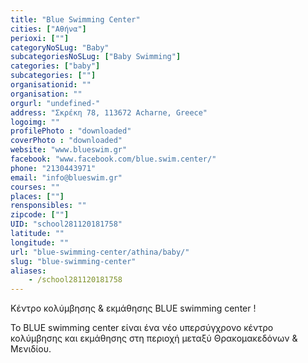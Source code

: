 ```yaml
---
title: "Blue Swimming Center"
cities: ["Αθήνα"]
perioxi: [""]
categoryNoSLug: "Baby"
subcategoriesNoSLug: ["Baby Swimming"]
categories: ["baby"]
subcategories: [""]
organisationid: ""
organisation: ""
orgurl: "undefined-"
address: "Σκρέκη 78, 113672 Acharne, Greece"
logoimg: ""
profilePhoto : "downloaded"
coverPhoto : "downloaded"
website: "www.blueswim.gr"
facebook: "www.facebook.com/blue.swim.center/"
phone: "2130443971"
email: "info@blueswim.gr"
courses: ""
places: [""]
rensponsibles: ""
zipcode: [""]
UID: "school281120181758"
latitude: ""
longitude: ""
url: "blue-swimming-center/athina/baby/"
slug: "blue-swimming-center"
aliases:
    - /school281120181758
---
```



Κέντρο κολύμβησης &amp; εκμάθησης BLUE swimming center !

Το BLUE swimming center είναι ένα νέο υπερσύγχρονο κέντρο κολύμβησης και εκμάθησης στη περιοχή μεταξύ Θρακομακεδόνων &amp; Μενιδίου.